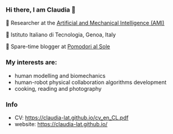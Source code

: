 ### Hi there, I am Claudia 👋

🔎 Researcher at the [Artificial and Mechanical Intelligence (AMI)](https://ami.iit.it/)

📍 Istituto Italiano di Tecnologia, Genoa, Italy

🍅 Spare-time blogger at [Pomodori al Sole](https://www.pomodorialsole.com/)

### My interests are:
- human modelling and biomechanics
- human-robot physical collaboration algorithms development
- cooking, reading and photography

### Info
- CV: https://claudia-lat.github.io/cv_en_CL.pdf
- website: https://claudia-lat.github.io/

<!--
**claudia-lat/claudia-lat** is a ✨ _special_ ✨ repository because its `README.md` (this file) appears on your GitHub profile.

Here are some ideas to get you started:

- 🔭 I’m currently working on ...
- 🌱 I’m currently learning ...
- 👯 I’m looking to collaborate on ...
- 🤔 I’m looking for help with ...
- 💬 Ask me about ...
- 📫 How to reach me: ...
- 😄 Pronouns: ...
- ⚡ Fun fact: ...
-->
